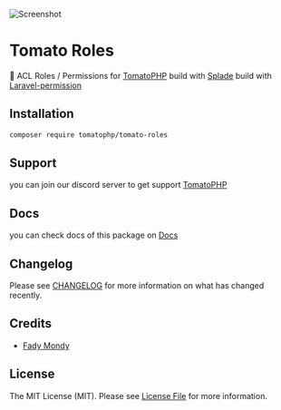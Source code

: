 ![Screenshot](https://github.com/tomatophp/tomato-roles-modules/blob/master/art/screenshot.png)

# Tomato Roles

🍅 ACL Roles / Permissions for [TomatoPHP](https://docs.tomatophp.com/) build with [Splade](https://splade.dev/) build with [Laravel-permission](https://spatie.be/docs/laravel-permission/v5/introduction)

## Installation

```bash
composer require tomatophp/tomato-roles
```

## Support

you can join our discord server to get support [TomatoPHP](https://discord.gg/VZc8nBJ3ZU)

## Docs

you can check docs of this package on [Docs](https://docs.tomatophp.com/tomato-roles)

## Changelog

Please see [CHANGELOG](CHANGELOG.md) for more information on what has changed recently.

## Credits

- [Fady Mondy](https://www.github.com/3x1io)

## License

The MIT License (MIT). Please see [License File](LICENSE.md) for more information.
